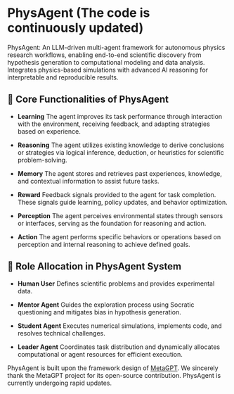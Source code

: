 # PhysAgent (The code is continuously updated)
PhysAgent: An LLM-driven multi-agent framework for autonomous physics research workflows, enabling end-to-end scientific discovery from hypothesis generation to computational modeling and data analysis. Integrates physics-based simulations with advanced AI reasoning for interpretable and reproducible results.

## 🧠 Core Functionalities of PhysAgent

* **Learning**
  The agent improves its task performance through interaction with the environment, receiving feedback, and adapting strategies based on experience.

* **Reasoning**
  The agent utilizes existing knowledge to derive conclusions or strategies via logical inference, deduction, or heuristics for scientific problem-solving.

* **Memory**
  The agent stores and retrieves past experiences, knowledge, and contextual information to assist future tasks.

* **Reward**
  Feedback signals provided to the agent for task completion. These signals guide learning, policy updates, and behavior optimization.

* **Perception**
  The agent perceives environmental states through sensors or interfaces, serving as the foundation for reasoning and action.

* **Action**
  The agent performs specific behaviors or operations based on perception and internal reasoning to achieve defined goals.

## 🤖 Role Allocation in PhysAgent System

* **Human User**
  Defines scientific problems and provides experimental data.

* **Mentor Agent**
  Guides the exploration process using Socratic questioning and mitigates bias in hypothesis generation.

* **Student Agent**
  Executes numerical simulations, implements code, and resolves technical challenges.

* **Leader Agent**
  Coordinates task distribution and dynamically allocates computational or agent resources for efficient execution.

PhysAgent is built upon the framework design of [MetaGPT](https://github.com/FoundationAgents/MetaGPT). We sincerely thank the MetaGPT project for its open-source contribution. PhysAgent is currently undergoing rapid updates.
